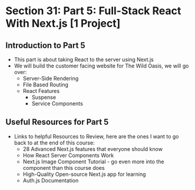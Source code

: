 # Section 31: Part 5: Full-Stack React With Next.js [1 Project]

## Introduction to Part 5
- This part is about taking React to the server using Next.js 
- We will build the customer facing website for The Wild Oasis, we will go over: 
  - Server-Side Rendering 
  - File Based Routing 
  - React Features
    - Suspense 
    - Service Components 

## Useful Resources for Part 5
- Links to helpful Resources to Review, here are the ones I want to go back to at the end of this course: 
  - 28 Advanced Next.js features that everyone should know 
  - How React Server Components Work 
  - Next.js Image Component Tutorial - go even more into the <Image/> component than this course does 
  - High-Quality Open-source Next.js app for learning 
  - Auth.js Documentation 